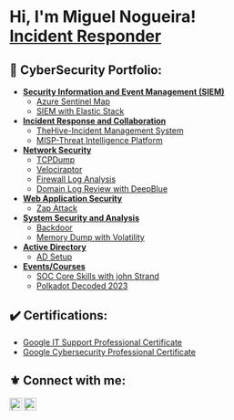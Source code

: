 <h1>Hi, I'm Miguel Nogueira! <br/><a href="https://www.linkedin.com/in/miguel54nogueira/">Incident Responder</a></h1>

<h2>🔱 CyberSecurity Portfolio:</h2>

- [**Security Information and Event Management (SIEM)**](#Security-Information-and-Event-Management)
  - [Azure Sentinel Map](https://datura54.github.io/Azure.html)
  - [SIEM with Elastic Stack](https://datura54.github.io/Elastic.html)
- [**Incident Response and Collaboration**](#Incident-Response-and-Collaboration)
  - [TheHive-Incident Management System](https://datura54.github.io/TheHive.html)
  - [MISP-Threat Intelligence Platform](https://datura54.github.io/MISP.html)
- [**Network Security**](#Network-Security)
  - [TCPDump](https://datura54.github.io/TCPDump.html)
  - [Velociraptor](https://datura54.github.io/Velociraptor.html)
  - [Firewall Log Analysis](https://datura54.github.io/FirewallLogs.html)
  - [Domain Log Review with DeepBlue](https://datura54.github.io/DomainLogAD.html)
- [**Web Application Security**](#Web-Application-Security)
  - [Zap Attack](https://datura54.github.io/Zap-Attack.html)
- [**System Security and Analysis**](#System-Security-and-Analysis)
  - [Backdoor](https://datura54.github.io/BackdoorAndForensics.html)
  - [Memory Dump with Volatility](https://datura54.github.io/Volatility.html)
- [**Active Directory**](#Active-Directory)
  - [AD Setup](https://datura54.github.io/ActiveDirectory.html)
- [**Events/Courses**](#Events/Courses)
  - [SOC Core Skills with john Strand](https://datura54.github.io/SOCCoreSkills.html)
  - [Polkadot Decoded 2023](https://datura54.github.io/Polkadot-Decoded.html)



<h2>✔️    Certifications:</h2>

- [Google IT Support Professional Certificate](https://www.credly.com/badges/7280df6c-5888-4ab6-a21f-35d6b2780cf4/public_url)
- [Google Cybersecurity Professional Certificate](https://www.credly.com/badges/b959619b-170e-4bf5-a031-0f6ccb1c09a2/public_url)


<!-- <h2>📜 CTF's</h2> -->



<h2> ⚜️ Connect with me:</h2>


[<img align="left" alt=" | Portfolio" width="22px" src="https://cdn.jsdelivr.net/npm/simple-icons@3.13.0/icons/github.svg" />][Portfolio]
[<img align="left" alt=" | LinkedIn" width="22px" src="https://cdn.jsdelivr.net/npm/simple-icons@v3/icons/linkedin.svg" />][linkedin]

[Portfolio]: https://datura54.github.io/
[linkedin]: https://www.linkedin.com/in/miguel54nogueira/

